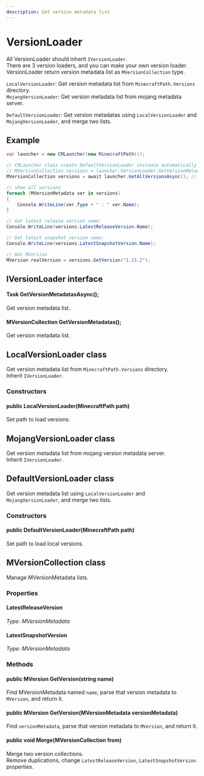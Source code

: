 ```yaml
---
description: Get version metadata list
---
```


# VersionLoader

All VersionLoader should inherit `IVersionLoader`.\
There are 3 version loaders, and you can make your own version loader.\
VersionLoader return version metadata list as `MVersionCollection` type.

`LocalVersionLoader`: Get version metadata list from `MinecraftPath.Versions` directory.\
`MojangVersionLoader`: Get version metadata list from mojang metadata server.

`DefaultVersionLoader`: Get version metadatas using `LocalVersionLoader` and `MojangVersionLoader`, and merge two lists.

## Example

```csharp
var launcher = new CMLauncher(new MinecraftPath());

// CMLauncher class create DefaultVersionLoader instance automatically
// MVersionCollection versions = launcher.VersionLoader.GetVersionMetadatasAsync();
MVersionCollection versions = await launcher.GetAllVersionsAsync(); // shortcut

// show all versions
foreach (MVersionMetadata ver in versions)
{
    Console.WriteLine(ver.Type + " : " ver.Name);
}

// Get latest release version name:
Console.WriteLine(versions.LatestReleaseVersion.Name);

// Get latest snapshot version name:
Console.WriteLine(versions.LatestSnapshotVersion.Name);

// Get MVersion
MVersion realVersion = versions.GetVersion("1.15.2");
```

## IVersionLoader interface

#### Task GetVersionMetadatasAsync();

Get version metadata list.

#### MVersionCollection GetVersionMetadatas();

Get version metadata list.

## LocalVersionLoader class

Get version metadata list from `MinecraftPath.Versions` directory.\
Inherit `IVersionLoader`.

### Constructors

#### public LocalVersionLoader(MinecraftPath path)

Set path to load versions.

## MojangVersionLoader class

Get version metadata list from mojang version metadata server.\
Inherit `IVersionLoader`.

## DefaultVersionLoader class

Get version metadata list using `LocalVersionLoader` and `MojangVersionLoader`, and merge two lists.

### Constructors

#### public DefaultVersionLoader(MinecraftPath path)

Set path to load local versions.

## MVersionCollection class

Manage MVersionMetadata lists.

### Properties

#### LatestReleaseVersion

_Type: MVersionMetadata_

#### LatestSnapshotVersion

_Type: MVersionMetadata_

### Methods

#### public MVersion GetVersion(string name)

Find MVersionMetadata named `name`, parse that version metadata to `MVersion`, and return it.

#### public MVersion GetVersion(MVersionMetadata versionMetadata)

Find `versionMetadata`, parse that version metadata to `MVersion`, and return it.

#### public void Merge(MVersionCollection from)

Merge two version collections.\
Remove duplications, change `LatestReleaseVersion`, `LatestSnapshotVersion` properties.
